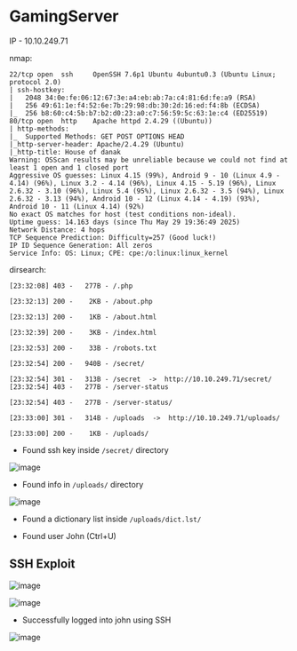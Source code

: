 
# GamingServer

IP - 10.10.249.71


nmap:
```
22/tcp open  ssh     OpenSSH 7.6p1 Ubuntu 4ubuntu0.3 (Ubuntu Linux; protocol 2.0)
| ssh-hostkey:
|   2048 34:0e:fe:06:12:67:3e:a4:eb:ab:7a:c4:81:6d:fe:a9 (RSA)
|   256 49:61:1e:f4:52:6e:7b:29:98:db:30:2d:16:ed:f4:8b (ECDSA)
|_  256 b8:60:c4:5b:b7:b2:d0:23:a0:c7:56:59:5c:63:1e:c4 (ED25519)
80/tcp open  http    Apache httpd 2.4.29 ((Ubuntu))
| http-methods:
|_  Supported Methods: GET POST OPTIONS HEAD
|_http-server-header: Apache/2.4.29 (Ubuntu)
|_http-title: House of danak
Warning: OSScan results may be unreliable because we could not find at least 1 open and 1 closed port
Aggressive OS guesses: Linux 4.15 (99%), Android 9 - 10 (Linux 4.9 - 4.14) (96%), Linux 3.2 - 4.14 (96%), Linux 4.15 - 5.19 (96%), Linux 2.6.32 - 3.10 (96%), Linux 5.4 (95%), Linux 2.6.32 - 3.5 (94%), Linux 2.6.32 - 3.13 (94%), Android 10 - 12 (Linux 4.14 - 4.19) (93%), Android 10 - 11 (Linux 4.14) (92%)
No exact OS matches for host (test conditions non-ideal).
Uptime guess: 14.163 days (since Thu May 29 19:36:49 2025)
Network Distance: 4 hops
TCP Sequence Prediction: Difficulty=257 (Good luck!)
IP ID Sequence Generation: All zeros
Service Info: OS: Linux; CPE: cpe:/o:linux:linux_kernel
```

dirsearch:
```
[23:32:08] 403 -   277B - /.php

[23:32:13] 200 -    2KB - /about.php

[23:32:13] 200 -    1KB - /about.html

[23:32:39] 200 -    3KB - /index.html

[23:32:53] 200 -    33B - /robots.txt

[23:32:54] 200 -   940B - /secret/

[23:32:54] 301 -   313B - /secret  ->  http://10.10.249.71/secret/
[23:32:54] 403 -   277B - /server-status

[23:32:54] 403 -   277B - /server-status/

[23:33:00] 301 -   314B - /uploads  ->  http://10.10.249.71/uploads/

[23:33:00] 200 -    1KB - /uploads/
```


- Found ssh key inside ```/secret/``` directory


![image](https://github.com/user-attachments/assets/2c0085a9-4140-4f8c-90d8-a19a0b999e53)



- Found info in ```/uploads/``` directory


![image](https://github.com/user-attachments/assets/0daeadfa-58f8-4c67-8a85-72d417857501)


- Found a dictionary list inside ```/uploads/dict.lst/```



- Found user John (Ctrl+U)



## SSH Exploit 


![image](https://github.com/user-attachments/assets/d460370a-be82-4444-8c07-63865fafc6c1)


![image](https://github.com/user-attachments/assets/9394a64c-407f-4117-a554-49a30209055c)


- Successfully logged into john using SSH


![image](https://github.com/user-attachments/assets/06fd0ba6-dd25-43a9-a07f-895b22037789)

